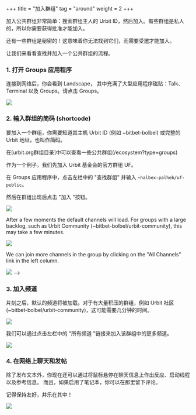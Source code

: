 <!-- +++ 
title = "Joining groups"
tag = "around"
weight = 2
+++ -->

+++
title = "加入群组"
tag = "around"
weight = 2
+++

<!-- Joining public groups is straightforward: search for the group host's Urbit ID, and join. Some groups are private, so you'll need approval to join. 

And still other groups are secret!  Which means you can't find them, and you'll need to be invited to join.

Let's walk through the process of finding and joining a public group. -->

加入公共群组非常简单：搜索群组主人的 Urbit ID，然后加入。有些群组是私人的，所以你需要获得批准才能加入。

还有一些群组是秘密的！这意味着你无法找到它们，而需要受邀才能加入。

让我们来看看查找并加入一个公共群组的流程。


<!-- ### 1. Open the Groups app 

Once you’re on the network, you’ll see Landscape, which is filled with large applications tiles: Talk, Terminal, and Groups. Click on Groups.

![](https://storage.googleapis.com/media.urbit.org/site/getting-started/get-oriented.png) -->

### 1. 打开 Groups 应用程序

连接到网络后，你会看到 Landscape， 其中充满了大型应用程序磁贴：Talk、Terminal 以及 Groups。请点击 Groups。

![](https://storage.googleapis.com/media.urbit.org/site/getting-started/get-oriented.png)



<!-- ### 2. Enter the group shortcode 

To join a group, you'll need to know its host Urbit ID (e.g. ~bitbet-bolbel) or its full Urbit address, also called a shortcode.

Check out some public groups in the [urbit.org groups directory](/ecosystem?type=groups)

As an example, we’ll start by joining UF, the Urbit Foundation's official group.

In the Groups app, click on "Find Groups" in the left column and enter `~halbex-palheb/uf-public`

Then click on the "Join" button once the group appears.

![](https://media.urbit.org/site/additional-guides/groups-2.png) -->

### 2. 输入群组的简码 (shortcode)

要加入一个群组，你需要知道其主机 Urbit ID (例如 ~bitbet-bolbel) 或完整的 Urbit 地址，也叫作简码。

在[urbit.org群组目录]中可以查看一些公共群组(/ecosystem?type=groups)

作为一个例子，我们先加入 Urbit 基金会的官方群组 UF。

在 Groups 应用程序中，点击左栏中的 "查找群组" 并输入 `~halbex-palheb/uf-public`。

然后在群组出现后点击 "加入 "按钮。

![](https://media.urbit.org/site/additional-guides/groups-2.png)


<!-- ### 3. Join channels -->

After a few moments the default channels will load. For groups with a large backlog, such as Urbit Community (~bitbet-bolbel/urbit-community), this may take a few minutes.

![](https://media.urbit.org/site/additional-guides/groups-3.png)


We can join more channels in the group by clicking on the "All Channels" link in the left column.

![](https://media.urbit.org/site/additional-guides/groups-5.png) -->

### 3. 加入频道

片刻之后，默认的频道将被加载。对于有大量积压的群组，例如 Urbit 社区 (~bitbet-bolbel/urbit-community)，这可能需要几分钟的时间。

![](https://media.urbit.org/site/additional-guides/groups-3.png)


我们可以通过点击左栏中的 "所有频道 "链接来加入该群组中的更多频道。

![](https://media.urbit.org/site/additional-guides/groups-5.png)



<!-- ### 4. Chat and post on the network 

In addition to posting text, you can now react, start threads, and reference messages by hovering over chat messages.  And you can leave comments in notebooks if they are enabled.

Remember to be nice, and have fun.

![](https://media.urbit.org/site/additional-guides/groups-4.png) -->


### 4. 在网络上聊天和发帖

除了发布文本外，你现在还可以通过将鼠标悬停在聊天信息上作出反应、启动线程以及参考信息。 而且，如果启用了笔记本，你可以在那里留下评论。

记得保持友好，并乐在其中！

![](https://media.urbit.org/site/additional-guides/groups-4.png)


